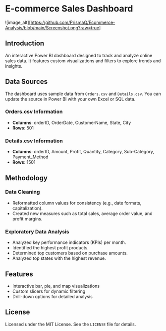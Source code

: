 # E-commerce Sales Dashboard

![image_alt][https://github.com/PrismaQ/Ecommerce-Analysis/blob/main/Screenshot.png?raw=true]

## Introduction
An interactive Power BI dashboard designed to track and analyze online sales data. It features custom visualizations and filters to explore trends and insights.

## Data Sources
The dashboard uses sample data from `Orders.csv` and `Details.csv`. You can update the source in Power BI with your own Excel or SQL data.

### Orders.csv Information
- **Columns**: orderID, OrderDate, CustomerName, State, City
- **Rows**: 501

### Details.csv Information
- **Columns**: orderID, Amount, Profit, Quantity, Category, Sub-Category, Payment_Method
- **Rows**: 1501

## Methodology

### Data Cleaning
- Reformatted column values for consistency (e.g., date formats, capitalization).
- Created new measures such as total sales, average order value, and profit margins.

### Exploratory Data Analysis
- Analyzed key performance indicators (KPIs) per month.
- Identified the highest profit products.
- Determined top customers based on purchase amounts.
- Analyzed top states with the highest revenue.

## Features
- Interactive bar, pie, and map visualizations
- Custom slicers for dynamic filtering
- Drill-down options for detailed analysis

## License
Licensed under the MIT License. See the `LICENSE` file for details.

